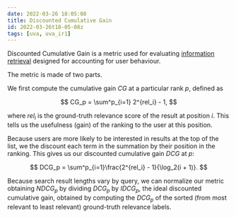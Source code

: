 ```yaml
---
date: 2022-03-26 18:05:08
title: Discounted Cumulative Gain
id: 2022-03-26t18-05-08z
tags: [uva, uva_ir1]
---
```


Discounted Cumulative Gain is a metric used for evaluating
[information retrieval](./2022-03-26t12-31-28z.md) designed for accounting for
user behaviour.

The metric is made of two parts.

We first compute the cumulative gain $CG$ at a particular rank $p$, defined as

$$
CG_p = \sum^p_{i=1} 2^{rel_i} - 1,
$$

where $rel_i$ is the ground-truth relevance score of the result at position $i$.
This tells us the usefulness (gain) of the ranking to the user at this position.

Because users are more likely to be interested in results at the top of the
list, we the discount each term in the summation by their position in the
ranking. This gives us our discounted cumulative gain $DCG$ at $p$:

$$
DCG_p = \sum^p_{i=1}\frac{2^{rel_i} - 1}{\log_2(i + 1)}.
$$

Because search result lengths vary by query, we can normalize our metric
obtaining $NDCG_p$ by dividing $DCG_p$ by $IDCG_p$, the ideal discounted
cumulative gain, obtained by computing the $DCG_p$ of the sorted (from most
relevant to least relevant) ground-truth relevance labels.
